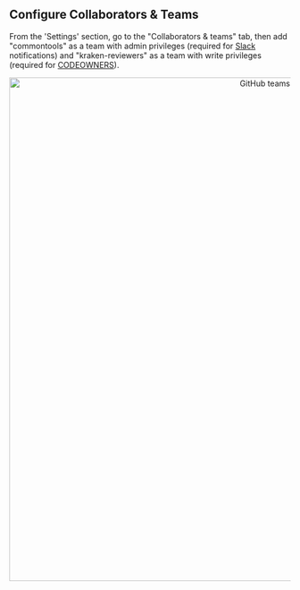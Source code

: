 ## Configure Collaborators & Teams

From the 'Settings' section, go to the "Collaborators & teams" tab, then
add "commontools" as a team with admin privileges (required for
[Slack](./docs/slack.md) notifications) and "kraken-reviewers" as a team
with write privileges (required for [CODEOWNERS](./CODEOWNERS)).

<p align="center">
  <img src="https://github.com/samsung-cnct/solas/blob/master/docs/images/github/GitHub%20Teams_edited.png" width="900" title="GitHub teams">
</p>